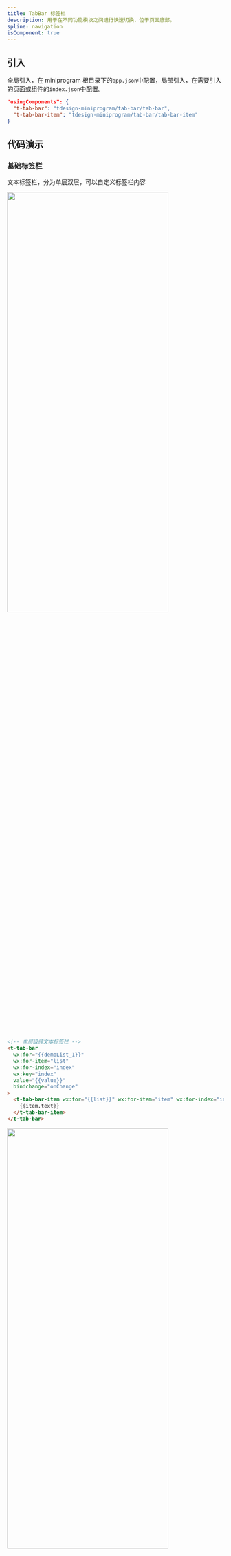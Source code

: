 ```yaml
---
title: TabBar 标签栏
description: 用于在不同功能模块之间进行快速切换，位于页面底部。
spline: navigation
isComponent: true
---
```


## 引入

全局引入，在 miniprogram 根目录下的`app.json`中配置，局部引入，在需要引入的页面或组件的`index.json`中配置。

```json
"usingComponents": {
  "t-tab-bar": "tdesign-miniprogram/tab-bar/tab-bar",
  "t-tab-bar-item": "tdesign-miniprogram/tab-bar/tab-bar-item"
}
```

## 代码演示

### 基础标签栏

文本标签栏，分为单层双层，可以自定义标签栏内容

<img src="https://tdesign.gtimg.com/miniprogram/readme/tabbar-1.png" width="375px" height="50%">

```html
<!-- 单层级纯文本标签栏 -->
<t-tab-bar
  wx:for="{{demoList_1}}"
  wx:for-item="list"
  wx:for-index="index"
  wx:key="index"
  value="{{value}}"
  bindchange="onChange"
>
  <t-tab-bar-item wx:for="{{list}}" wx:for-item="item" wx:for-index="index" wx:key="index">
    {{item.text}}
  </t-tab-bar-item>
</t-tab-bar>
```

<img src="https://tdesign.gtimg.com/miniprogram/readme/tabbar-4.png" width="375px" height="50%">

```html
<!-- 双层级纯文本标签栏 -->
<t-tab-bar value="{{value}}" bindchange="onChange">
  <t-tab-bar-item
    wx:for="{{list_5}}"
    wx:for-item="item"
    wx:for-index="index"
    wx:key="index"
    name="{{item.name}}"
    children="{{item.children}}"
  >
    {{item.text}}
  </t-tab-bar-item>
</t-tab-bar>
```

<img src="https://tdesign.gtimg.com/miniprogram/readme/tabbar-2.png" width="375px" height="50%">

```html
<!-- 文本加图标标签栏 -->
<t-cell-group title="文本加图标标签栏">
  <t-tab-bar
    wx:for="{{demoList_2}}"
    wx:for-item="list"
    wx:for-index="index"
    wx:key="index"
    value="{{value}}"
    bindchange="onChange"
  >
    <t-tab-bar-item
      wx:for="{{list}}"
      wx:for-item="item"
      wx:for-index="index"
      wx:key="index"
      icon="{{item.icon}}"
      name="{{item.name}}"
    >
      {{item.text}}
    </t-tab-bar-item>
  </t-tab-bar>
</t-cell-group>
```

## API

### TabBar Props

| 名称                   | 类型            | 默认值                           | 说明                                                                             | 必传 |
| ---------------------- | --------------- | -------------------------------- | -------------------------------------------------------------------------------- | ---- |
| bordered               | Boolean         | true                             | 是否显示外边框                                                                   | N    |
| color                  | Array           | ['#0052D9', 'rgba(0, 0, 0, .6)'] | 标签颜色设置。示例：[选中标签的颜色, 未选中的标签颜色]。TS 类型：`Array<string>` | N    |
| external-classes       | Array           | -                                | 组件类名，用于设置外层元素类名。`['t-class']`                                    | N    |
| fixed                  | Boolean         | true                             | 是否固定在底部                                                                   | N    |
| safe-area-inset-bottom | Boolean         | true                             | 是否为 iPhoneX 留出底部安全距离                                                  | N    |
| value                  | String / Number | 0                                | 当前选中标签的索引                                                               | N    |

### TabBar Events

| 名称   | 参数 | 描述               |
| ------ | ---- | ------------------ |
| change | -    | 选中标签切换时触发 |

### TabBarItem Props

| 名称        | 类型            | 默认值 | 说明                                                                                                                                              | 必传 |
| ----------- | --------------- | ------ | ------------------------------------------------------------------------------------------------------------------------------------------------- | ---- |
| badge-props | Object          | -      | 图标右上角提示信息。TS 类型：`TdBadgeProps`。[详细类型定义](https://github.com/Tencent/tdesign-miniprogram/tree/develop/src/tab-bar/type.ts) | N    |
| icon        | String / Slot   | -      | 图标名称                                                                                                                                          | N    |
| sub-tab-bar | Array           | -      | 二级菜单。TS 类型：`SubTabBarItem[] `。[详细类型定义](https://github.com/Tencent/tdesign-miniprogram/tree/develop/src/tab-bar/type.ts)       | N    |
| value       | String / Number | -      | 标识符                                                                                                                                            | N    |
